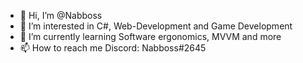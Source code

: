 - 👋 Hi, I’m @Nabboss
- 👀 I’m interested in C#, Web-Development and Game Development
- 🌱 I’m currently learning Software ergonomics, MVVM and more
- 📫 How to reach me Discord: Nabboss#2645
